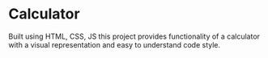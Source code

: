 # Calculator
Built using HTML, CSS, JS this project provides functionality of a calculator with a visual representation and easy to understand code style.
